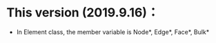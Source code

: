 # This version (2019.9.16)：

- In Element class, the member variable is Node\*, Edge\*, Face\*, Bulk\* 




